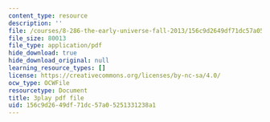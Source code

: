 ```yaml
---
content_type: resource
description: ''
file: /courses/8-286-the-early-universe-fall-2013/156c9d2649df71dc57a05251331238a1_KY91PsqCy_8.pdf
file_size: 80013
file_type: application/pdf
hide_download: true
hide_download_original: null
learning_resource_types: []
license: https://creativecommons.org/licenses/by-nc-sa/4.0/
ocw_type: OCWFile
resourcetype: Document
title: 3play pdf file
uid: 156c9d26-49df-71dc-57a0-5251331238a1
---
```

